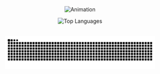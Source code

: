 <!-- markdownlint-disable -->

<div align="center">
  <img src="anim.gif" alt="Animation" style="max-width:100%;"/>
</div>

<div align="center" style="display:flex; justify-content:center; gap:2rem; flex-wrap:wrap; margin-top:1em;">

  <div style="flex:1; min-width:300px;">
    <img src="https://github-readme-stats.vercel.app/api/top-langs/?username=intelligent-username&theme=dark&hide_border=false&include_all_commits=false&count_private=true&layout=compact" alt="Top Languages" style="width:100%;max-width:400px;">
  </div>

  <div style="flex:1; min-width:300px;">
    <picture>
      <source media="(prefers-color-scheme: dark)" srcset="https://github.com/intelligent-username/intelligent-username/raw/main/dist/github-snake-dark.svg" />
      <source media="(prefers-color-scheme: light)" srcset="https://github.com/intelligent-username/intelligent-username/raw/main/dist/github-snake.svg" />
      <img alt="github-snake" src="https://github.com/intelligent-username/intelligent-username/raw/main/dist/github-snake.svg" style="width:100%;max-width:400px;" />
    </picture>
  </div>

</div>

